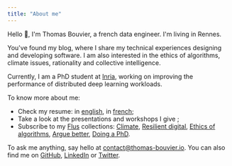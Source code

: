 ```yaml
---
title: "About me"
---
```


Hello 👋, I'm Thomas Bouvier, a french data engineer. I'm living in Rennes.

You've found my blog, where I share my technical experiences designing and developing software. I am also interested in the ethics of algorithms, climate issues, rationality and collective intelligence.

Currently, I am a PhD student at [Inria](https://www.inria.fr/en), working on improving the performance of distributed deep learning workloads.

To know more about me:

- Check my resume: in [english](/resume/resume_thomas_bouvier.pdf), in [french](/resume/cv_thomas_bouvier.pdf);
- Take a look at the presentations and workshops I give ;
- Subscribe to my [Flus](https://flus.fr/) collections: [Climate](https://app.flus.fr/collections/1709234634362781586), [Resilient digital](https://app.flus.fr/collections/1709235859953698896), [Ethics of algorithms](https://app.flus.fr/collections/1709248055851403993), [Argue better](https://app.flus.fr/collections/1709247709447077077), [Doing a PhD](https://app.flus.fr/collections/1709267112171536652).

To ask me anything, say hello at [contact@thomas-bouvier.io](mailto:contact@thomas-bouvier.io). You can also find me on [GitHub](https://github.com/thomas-bouvier), [LinkedIn](https://www.linkedin.com/in/thomas-bouvier/) or [Twitter](https://twitter.com/tbouvier_).
